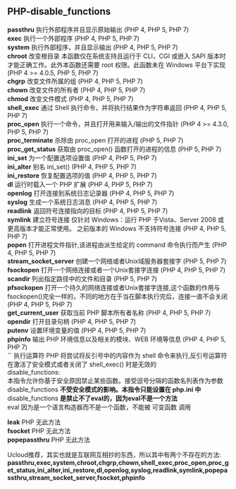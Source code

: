 ## PHP-disable_functions
**passthru**	执行外部程序并且显示原始输出	(PHP 4, PHP 5, PHP 7)  
**exec**	执行一个外部程序	(PHP 4, PHP 5, PHP 7)  
**system**	执行外部程序，并且显示输出	(PHP 4, PHP 5, PHP 7)  
**chroot**	改变根目录	本函数仅在系统支持且运行于 CLI，CGI 或嵌入 SAPI 版本时才能正确工作。此外本函数还需要 root 权限。此函数未在 Windows 平台下实现	(PHP 4 >= 4.0.5, PHP 5, PHP 7)  
**chgrp**	 改变文件所属的组	(PHP 4, PHP 5, PHP 7)  
**chown**	改变文件的所有者	(PHP 4, PHP 5, PHP 7)  
**chmod**	改变文件模式	(PHP 4, PHP 5, PHP 7)  
**shell_exec**	通过 Shell 执行命令，并将执行结果作为字符串返回	(PHP 4, PHP 5, PHP 7)  
**proc_open**	执行一个命令，并且打开用来输入/输出的文件指针	(PHP 4 >= 4.3.0, PHP 5, PHP 7)  
**proc_terminate** 杀除由 proc_open 打开的进程 	(PHP 5, PHP 7)  
**proc_get_status**	获取由 proc_open() 函数打开的进程的信息	(PHP 5, PHP 7)  
**ini_set**	为一个配置选项设置值	(PHP 4, PHP 5, PHP 7)  
**ini_alter**	别名 ini_set()	(PHP 4, PHP 5, PHP 7)  
**ini_restore**	恢复配置选项的值	(PHP 4, PHP 5, PHP 7)  
**dl**	运行时载入一个 PHP 扩展	(PHP 4, PHP 5, PHP 7)  
**openlog**	 打开连接到系统日志记录器	(PHP 4, PHP 5, PHP 7)  
**syslog**	生成一个系统日志消息	(PHP 4, PHP 5, PHP 7)  
**readlink**	返回符号连接指向的目标	(PHP 4, PHP 5, PHP 7)  
**symlink**	建立符号连接	仅针对 Windows：运行 PHP 于Vista、Server 2008 或更高版本才能正常使用。 之前版本的 Windows 不支持符号连接 (PHP 4, PHP 5, PHP 7)  
**popen**	打开进程文件指针,该进程由派生给定的 command 命令执行而产生	(PHP 4, PHP 5, PHP 7)  
**stream_socket_server**	创建一个网络或者Unix域服务器套接字	(PHP 5, PHP 7)  
**fsockopen**	打开一个网络连接或者一个Unix套接字连接	(PHP 4, PHP 5, PHP 7)  
**scandir**	列出指定路径中的文件和目录	(PHP 5, PHP 7)  
**pfsockopen**	打开一个持久的网络连接或者Unix套接字连接,这个函数的作用与 fsockopen()完全一样的，不同的地方在于当在脚本执行完后，连接一直不会关闭	(PHP 4, PHP 5, PHP 7)  
**get_current_user**	获取当前 PHP 脚本所有者名称	(PHP 4, PHP 5, PHP 7)  
**opendir**	打开目录句柄	(PHP 4, PHP 5, PHP 7)  
**putenv**	设置环境变量的值	(PHP 4, PHP 5, PHP 7)  
**phpinfo**	输出 PHP 环境信息以及相关的模块、WEB 环境等信息	(PHP 4, PHP 5, PHP 7)  
**``**	执行运算符 PHP 将尝试将反引号中的内容作为 shell 命令来执行,反引号运算符在激活了安全模式或者关闭了 shell_exec() 时是无效的  
disable_functions:  
本指令允许你基于安全原因禁止某些函数。接受逗号分隔的函数名列表作为参数  
disable_functions **不受安全模式的影响。本指令只能设置在 php.ini 中**  
disable_functions **是禁止不了eval的，因为eval不是一个方法**   
eval 因为是一个语言构造器而不是一个函数，不能被 可变函数 调用 

**leak**	PHP 无此方法  
**fsocket**	PHP 无此方法  
**popepassthru**	PHP 无此方法  

Ucloud推荐，其实也就是互联网互相抄的东西，所以其中有两个不存在的方法:
**passthru,exec,system,chroot,chgrp,chown,shell_exec,proc_open,proc_get_status,ini_alter,ini_restore,dl,openlog,syslog,readlink,symlink,popepassthru,stream_socket_server,fsocket,phpinfo**
